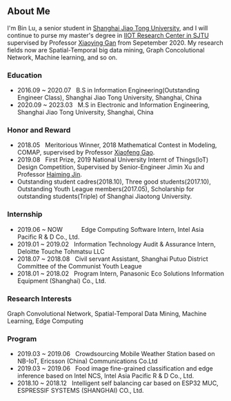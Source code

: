 ## About Me

I'm Bin Lu, a senior student in [Shanghai Jiao Tong University](http://en.sjtu.edu.cn/), and I will continue to purse my master's degree in [IIOT Research Center in SJTU](http://iiot.sjtu.edu.cn/) supervised by Professor [Xiaoying Gan](http://iwct.sjtu.edu.cn/Personal/xygan/index.htm) from Sepetember 2020. My research fields now are Spatial-Temporal big data mining, Graph Concolutional Network, Machine learning, and so on. 

### Education
- 2016.09 ~ 2020.07 &nbsp; B.S in Information Engineering(Outstanding Engineer Class), Shanghai Jiao Tong University, Shanghai, China
- 2020.09 ~ 2023.03 &nbsp; M.S in Electronic and Information Engineering, Shanghai Jiao Tong University, Shanghai, China

### Honor and Reward
- 2018.05 &nbsp; Meritorious Winner, 2018 Mathematical Contest in Modeling, COMAP, supervised by Professor [Xiaofeng Gao](http://www.cs.sjtu.edu.cn/~gao-xf/).
- 2019.08 &nbsp; First Prize, 2019 National University Internt of Things(IoT) Design Competition, Supervised by Senior-Engineer Jimin Xu and Professor [Haiming Jin](http://jhc.sjtu.edu.cn/~haimingjin/). 
- Outstanding student cadres(2018.10), Three good students(2017.10), Outstanding Youth League members(2017.05), Scholarship for outstanding students(Triple) of Shanghai Jiaotong University.

### Internship
- 2019.06 ~ NOW &nbsp; &nbsp; &nbsp; &nbsp; &nbsp; Edge Computing Software Intern, Intel Asia Pacific R & D Co., Ltd.
- 2019.01 ~ 2019.02 &nbsp; Information Technology Audit & Assurance Intern, Deloitte Touche Tohmatsu LLC
- 2018.07 ~ 2018.08 &nbsp; Civil servant Assistant, Shanghai Putuo District Committee of the Communist Youth League
- 2018.01 ~ 2018.02 &nbsp; Program Intern, Panasonic Eco Solutions Information Equipment (Shanghai) Co., Ltd.

### Research Interests
Graph Convolutional Network, Spatial-Temporal Data Mining, Machine Learning, Edge Computing

### Program
- 2019.03 ~ 2019.06 &nbsp; Crowdsourcing Mobile Weather Station based on NB-IoT, Ericsson (China) Communications Co.Ltd
- 2019.03 ~ 2019.06 &nbsp; Food image fine-grained classification and edge inference based on Intel NCS, Intel Asia Pacific R & D Co., Ltd.
- 2018.10 ~ 2018.12 &nbsp; Intelligent self balancing car based on ESP32 MUC, ESPRESSIF SYSTEMS (SHANGHAI) CO., Ltd.
